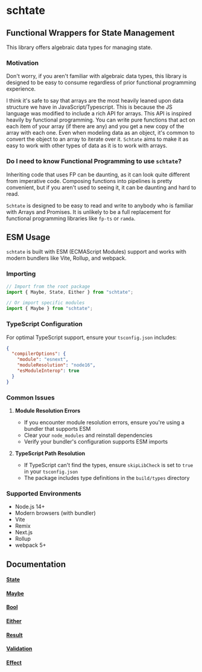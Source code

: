 # schtate

## Functional Wrappers for State Management

This library offers algebraic data types for managing state.

### Motivation

Don't worry, if you aren't familiar with algebraic data types, this library is designed
to be easy to consume regardless of prior functional programming experience.

I think it's safe to say that arrays are the most heavily leaned upon
data structure we have in JavaScript/Typescript. This is because the JS language was
modified to include a rich API for arrays. This API is inspired heavily by functional programming.
You can write pure functions that act on each item of your array (if there are any)
and you get a new copy of the array with each one. Even when modeling data as
an object, it's common to convert the object to an array to iterate over it. `Schtate`
aims to make it as easy to work with other types of data as it is to work with arrays.

### Do I need to know Functional Programming to use `schtate`?

Inheriting code that uses FP can be daunting, as it can look quite different
from imperative code. Composing functions into pipelines is pretty convenient, but
if you aren't used to seeing it, it can be daunting and hard to read.

`Schtate` is designed to be easy to read and write to anybody who is familiar with Arrays and Promises.
It is unlikely to be a full replacement for functional programming libraries like `fp-ts` or `ramda`.

## ESM Usage

`schtate` is built with ESM (ECMAScript Modules) support and works with modern bundlers like Vite, Rollup, and webpack.

### Importing

```typescript
// Import from the root package
import { Maybe, State, Either } from "schtate";

// Or import specific modules
import { Maybe } from "schtate";
```

### TypeScript Configuration

For optimal TypeScript support, ensure your `tsconfig.json` includes:

```json
{
  "compilerOptions": {
    "module": "esnext",
    "moduleResolution": "node16",
    "esModuleInterop": true
  }
}
```

### Common Issues

1. **Module Resolution Errors**

   - If you encounter module resolution errors, ensure you're using a bundler that supports ESM
   - Clear your `node_modules` and reinstall dependencies
   - Verify your bundler's configuration supports ESM imports

2. **TypeScript Path Resolution**
   - If TypeScript can't find the types, ensure `skipLibCheck` is set to `true` in your `tsconfig.json`
   - The package includes type definitions in the `build/types` directory

### Supported Environments

- Node.js 14+
- Modern browsers (with bundler)
- Vite
- Remix
- Next.js
- Rollup
- webpack 5+

## Documentation

#### [State](src/State/README.md)

#### [Maybe](src/Maybe/README.md)

#### [Bool](src/Bool/README.md)

#### [Either](src/Either/README.md)

#### [Result](src/Result/README.md)

#### [Validation](src/Validation/README.md)

#### [Effect](src/Effect/README.md)
